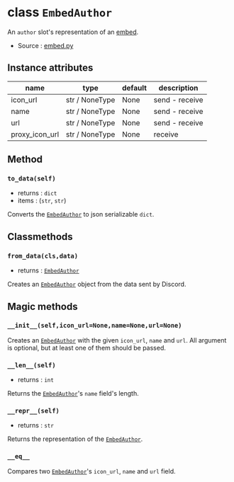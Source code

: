 # class `EmbedAuthor`

An `author` slot's representation of an [embed](EmbedCore.md).

- Source : [embed.py](https://github.com/HuyaneMatsu/hata/blob/master/hata/discord/embed.py)

## Instance attributes

| name              | type              | default       | description       |
|-------------------|-------------------|---------------|-------------------|
| icon_url          | str / NoneType    | None          | send - receive    |
| name              | str / NoneType    | None          | send - receive    |
| url               | str / NoneType    | None          | send - receive    |
| proxy_icon_url    | str / NoneType    | None          | receive           |

## Method

### `to_data(self)`

- returns : `dict`
- items : (`str`, `str`)

Converts the [`EmbedAuthor`](EmbedAuthor.md) to json serializable `dict`.

## Classmethods

### `from_data(cls,data)`

- returns : [`EmbedAuthor`](EmbedAuthor.md)

Creates an [`EmbedAuthor`](EmbedAuthor.md) object from the data sent by Discord.

## Magic methods

### `__init__(self,icon_url=None,name=None,url=None)`

Creates an [`EmbedAuthor`](EmbedAuthor.md) with the given `icon_url`, `name`
and `url`. All argument is optional, but at least one of them should be passed.

### `__len__(self)`

- returns : `int`

Returns the [`EmbedAuthor`](EmbedAuthor.md)'s `name` field's length.

### `__repr__(self)`

- returns : `str`

Returns the representation of the [`EmbedAuthor`](EmbedAuthor.md).

### `__eq__`

Compares two [`EmbedAuthor`](EmbedAuthor.md)'s `icon_url`, `name` and `url`
field.

